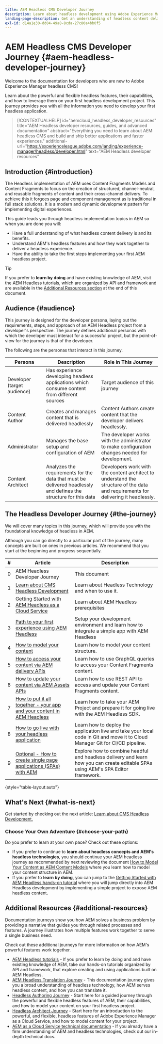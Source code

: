 ```yaml
---
title: AEM Headless CMS Developer Journey
description: Learn about headless development using Adobe Experience Manager (AEM) as a Headless CMS. Learn how to use features like Content Models, Content Fragments, and a GraphQL API to power headless content delivery.
landing-page-description: Get an understanding of headless content delivery and implementation. Learn more about developing your strategy within your business. 
exl-id: d14a1e30-dd04-49a8-8cda-27c80a4bb0f5
---
```

# AEM Headless CMS Developer Journey {#aem-headless-developer-journey}

Welcome to the documentation for developers who are new to Adobe Experience Manager headless CMS!

Learn about the powerful and flexible headless features, their capabilities, and how to leverage them on your first headless development project. This journey provides you with all the information you need to develop your first headless application.

>[!CONTEXTUALHELP]
>id="aemcloud_headless_developer_resources"
>title="AEM Headless developer resources, guides, and advanced documentation"
>abstract="Everything you need to learn about AEM headless CMS and build and ship better applications and faster experiences."
>additional-url="https://experienceleague.adobe.com/landing/experience-manager/headless/developer.html" text="AEM Headless developer resources"

## Introduction {#introduction}

The Headless implementation of AEM uses Content Fragments Models and Content Fragments to focus on the creation of structured, channel-neutral, and reusable fragments of content and their cross-channel delivery. To achieve this it forgoes page and component management as is traditional in full stack solutions. It is a modern and dynamic development pattern for implementing digital experiences.

This guide leads you through headless implementation topics in AEM so when you are done you will:

* Have a full understanding of what headless content delivery is and its benefits.
* Understand AEM's headless features and how they work together to deliver a headless experience.
* Have the ability to take the first steps implementing your first AEM headless project.

>[!TIP]
>
> If you prefer to **learn by doing** and have existing knowledge of AEM, visit the AEM Headless tutorials, which are organized by API and framework and are available in the [Additional Resources section](#additional-resources) at the end of this document.

## Audience {#audience}

This journey is designed for the developer persona, laying out the requirements, steps, and approach of an AEM Headless project from a developer's perspective. The journey defines additional personas with which the developer must interact for a successful project, but the point-of-view for the journey is that of the developer.

The following are the personas that interact in this journey.

|Persona|Description|Role in This Journey|
|---|---|---|
|Developer (target audience)|Has experience developing headless applications which consume content from different sources|Target audience of this journey|
|Content Author|Creates and manages content that is delivered headlessly|Content Authors create content that the developer delivers headlessly.|
|Administrator|Manages the base setup and configuration of AEM|The developer works with the administrator to make configuration changes needed for development.|
|Content Architect|Analyzes the requirements for the data that must be delivered headlessly and defines the structure for this data|Developers work with the content architect to understand the structure of the data and requirements for delivering it headlessly.|

## The Headless Developer Journey {#the-journey}

We will cover many topics in this journey, which will provide you with the foundational knowledge of headless in AEM.

Although you can go directly to a particular part of the journey, many concepts are built on ones in previous articles. We recommend that you start at the beginning and progress sequentially.

|#|Article|Description|
|---|---|---|
|0|AEM Headless Developer Journey|This document|
|1|[Learn about CMS Headless Development](learn-about.md)|Learn about Headless Technology and when to use it.|
|2|[Getting Started with AEM Headless as a Cloud Service](getting-started.md)|Learn about AEM Headless prerequisites|
|3|[Path to your first experience using AEM Headless](path-to-first-experience.md)|Setup your development environment and learn how to integrate a simple app with AEM Headless|
|4|[How to model your content](model-your-content.md)|Learn how to model your content structure.|
|5|[How to access your content via AEM delivery APIs](access-your-content.md)|Learn how to use GraphQL queries to access your Content Fragments content.|
|6|[How to update your content via AEM Assets APIs](update-your-content.md)|Learn how to use REST API to access and update your Content Fragments content.|
|7|[How to put it all together - your app and your content in AEM Headless](put-it-all-together.md)|Learn how to take your AEM Project and prepare it for going live with the AEM Headless SDK.|
|8|[How to go live with your headless application](go-live.md)|Learn how to deploy the application live and take your local code in Git and move it to Cloud Manager Git for CI/CD pipeline.|
|9|[Optional - How to create single page applications (SPAs) with AEM](create-spa.md)|Explore how to combine headful and headless delivery and learn how you can create editable SPAs using AEM's SPA Editor framework.|

{style="table-layout:auto"}

## What's Next {#what-is-next}

Get started by checking out the next article: [Learn about CMS Headless Development.](learn-about.md)

### Choose Your Own Adventure {#choose-your-path}

Do you prefer to learn at your own pace? Check out these options:

* If you prefer to continue to **learn about headless concepts and AEM's headless technologies**, you should continue your AEM headless journey as recommended by next reviewing the document [How to Model Your Content as AEM Content Models](model-your-content.md) where you learn how to model your content structure in AEM.
* If you prefer to **learn by doing**, you can jump to the [Getting Started with AEM Headless hands-on tutorial](https://experienceleague.adobe.com/docs/experience-manager-learn/getting-started-with-aem-headless/graphql/multi-step/overview.html) where you will jump directly into AEM Headless development by implementing a simple project to expose AEM headless content.

## Additional Resources {#additional-resources}

Documentation journeys show you how AEM solves a business problem by providing a narrative that guides you through related processes and features. A journey illustrates how multiple features work together to serve a single business need.

Check out these additional journeys for more information on how AEM's powerful features work together.

* [AEM Headless tutorials](https://experienceleague.adobe.com/docs/experience-manager-learn/getting-started-with-aem-headless/overview.html) - If you prefer to learn by doing and and have existing knowledge of AEM, take our hands-on tutorials organized by API and framework, that explore creating and using applications built on AEM Headless.
* [AEM Headless Translation Journey](/help/journey-headless/translation/overview.md) - This documentation journey gives you a broad understanding of headless technology, how AEM serves headless content, and how you can translate it.
* [Headless Authoring Journey](/help/journey-headless/author/overview.md) - Start here for a guided journey through the powerful and flexible headless features of AEM, their capabilities, and how to model your content on your first headless project.
* [Headless Architect Journey](/help/journey-headless/architect/overview.md) - Start here for an introduction to the powerful, and flexible, headless features of Adobe Experience Manager as a Cloud Service, and how to model content for your project.
* [AEM as a Cloud Service technical documentation](https://experienceleague.adobe.com/docs/experience-manager-cloud-service.html) - If you already have a firm understanding of AEM and headless technologies, check out our in-depth technical docs.
